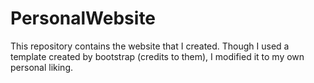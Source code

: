 # PersonalWebsite
This repository contains the website that I created. Though I used a template created by bootstrap (credits to them), I modified it to my 
own personal liking.
